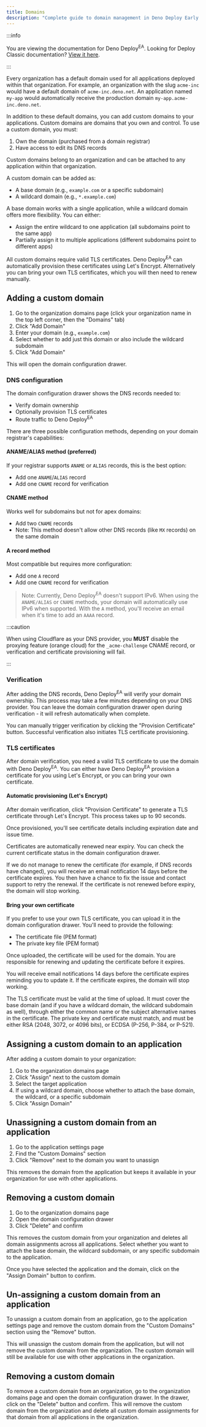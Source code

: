 ```yaml
---
title: Domains
description: "Complete guide to domain management in Deno Deploy Early Access, including organization domains, custom domains, DNS configuration, TLS certificates, and domain assignments."
---
```


:::info

You are viewing the documentation for Deno Deploy<sup>EA</sup>. Looking for
Deploy Classic documentation? [View it here](/deploy/).

:::

Every organization has a default domain used for all applications deployed
within that organization. For example, an organization with the slug `acme-inc`
would have a default domain of `acme-inc.deno.net`. An application named
`my-app` would automatically receive the production domain
`my-app.acme-inc.deno.net`.

In addition to these default domains, you can add custom domains to your
applications. Custom domains are domains that you own and control. To use a
custom domain, you must:

1. Own the domain (purchased from a domain registrar)
2. Have access to edit its DNS records

Custom domains belong to an organization and can be attached to any application
within that organization.

A custom domain can be added as:

- A base domain (e.g., `example.com` or a specific subdomain)
- A wildcard domain (e.g., `*.example.com`)

A base domain works with a single application, while a wildcard domain offers
more flexibility. You can either:

- Assign the entire wildcard to one application (all subdomains point to the
  same app)
- Partially assign it to multiple applications (different subdomains point to
  different apps)

All custom domains require valid TLS certificates. Deno Deploy<sup>EA</sup> can
automatically provision these certificates using Let's Encrypt. Alternatively
you can bring your own TLS certificates, which you will then need to renew
manually.

## Adding a custom domain

1. Go to the organization domains page (click your organization name in the top
   left corner, then the "Domains" tab)
2. Click "Add Domain"
3. Enter your domain (e.g., `example.com`)
4. Select whether to add just this domain or also include the wildcard subdomain
5. Click "Add Domain"

This will open the domain configuration drawer.

### DNS configuration

The domain configuration drawer shows the DNS records needed to:

- Verify domain ownership
- Optionally provision TLS certificates
- Route traffic to Deno Deploy<sup>EA</sup>

There are three possible configuration methods, depending on your domain
registrar's capabilities:

#### ANAME/ALIAS method (preferred)

If your registrar supports `ANAME` or `ALIAS` records, this is the best option:

- Add one `ANAME`/`ALIAS` record
- Add one `CNAME` record for verification

#### CNAME method

Works well for subdomains but not for apex domains:

- Add two `CNAME` records
- Note: This method doesn't allow other DNS records (like `MX` records) on the
  same domain

#### A record method

Most compatible but requires more configuration:

- Add one `A` record
- Add one `CNAME` record for verification

> Note: Currently, Deno Deploy<sup>EA</sup> doesn't support IPv6. When using the
> `ANAME/ALIAS` or `CNAME` methods, your domain will automatically use IPv6 when
> supported. With the `A` method, you'll receive an email when it's time to add
> an `AAAA` record.

:::caution

When using Cloudflare as your DNS provider, you **MUST** disable the proxying
feature (orange cloud) for the `_acme-challenge` CNAME record, or verification
and certificate provisioning will fail.

:::

### Verification

After adding the DNS records, Deno Deploy<sup>EA</sup> will verify your domain
ownership. This process may take a few minutes depending on your DNS provider.
You can leave the domain configuration drawer open during verification - it will
refresh automatically when complete.

You can manually trigger verification by clicking the "Provision Certificate"
button. Successful verification also initiates TLS certificate provisioning.

### TLS certificates

After domain verification, you need a valid TLS certificate to use the domain
with Deno Deploy<sup>EA</sup>. You can either have Deno Deploy<sup>EA</sup>
provision a certificate for you using Let's Encrypt, or you can bring your own
certificate.

#### Automatic provisioning (Let's Encrypt)

After domain verification, click "Provision Certificate" to generate a TLS
certificate through Let's Encrypt. This process takes up to 90 seconds.

Once provisioned, you'll see certificate details including expiration date and
issue time.

Certificates are automatically renewed near expiry. You can check the current
certificate status in the domain configuration drawer.

If we do not manage to renew the certificate (for example, if DNS records have
changed), you will receive an email notification 14 days before the certificate
expires. You then have a chance to fix the issue and contact support to retry
the renewal. If the certificate is not renewed before expiry, the domain will
stop working.

#### Bring your own certificate

If you prefer to use your own TLS certificate, you can upload it in the domain
configuration drawer. You'll need to provide the following:

- The certificate file (PEM format)
- The private key file (PEM format)

Once uploaded, the certificate will be used for the domain. You are responsible
for renewing and updating the certificate before it expires.

You will receive email notifications 14 days before the certificate expires
reminding you to update it. If the certificate expires, the domain will stop
working.

The TLS certificate must be valid at the time of upload. It must cover the base
domain (and if you have a wildcard domain, the wildcard subdomain as well),
through either the common name or the subject alternative names in the
certificate. The private key and certificate must match, and must be either RSA
(2048, 3072, or 4096 bits), or ECDSA (P-256, P-384, or P-521).

## Assigning a custom domain to an application

After adding a custom domain to your organization:

1. Go to the organization domains page
2. Click "Assign" next to the custom domain
3. Select the target application
4. If using a wildcard domain, choose whether to attach the base domain, the
   wildcard, or a specific subdomain
5. Click "Assign Domain"

## Unassigning a custom domain from an application

1. Go to the application settings page
2. Find the "Custom Domains" section
3. Click "Remove" next to the domain you want to unassign

This removes the domain from the application but keeps it available in your
organization for use with other applications.

## Removing a custom domain

1. Go to the organization domains page
2. Open the domain configuration drawer
3. Click "Delete" and confirm

This removes the custom domain from your organization and deletes all domain
assignments across all applications. Select whether you want to attach the base
domain, the wildcard subdomain, or any specific subdomain to the application.

Once you have selected the application and the domain, click on the "Assign
Domain" button to confirm.

## Un-assigning a custom domain from an application

To unassign a custom domain from an application, go to the application settings
page and remove the custom domain from the "Custom Domains" section using the
"Remove" button.

This will unassign the custom domain from the application, but will not remove
the custom domain from the organization. The custom domain will still be
available for use with other applications in the organization.

## Removing a custom domain

To remove a custom domain from an organization, go to the organization domains
page and open the domain configuration drawer. In the drawer, click on the
"Delete" button and confirm. This will remove the custom domain from the
organization and delete all custom domain assignments for that domain from all
applications in the organization.

